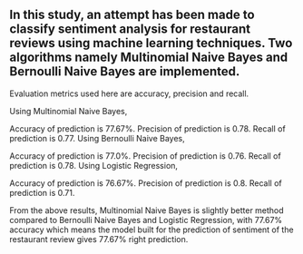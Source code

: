 ## In this study, an attempt has been made to classify sentiment analysis for restaurant reviews using machine learning techniques. Two algorithms namely Multinomial Naive Bayes and Bernoulli Naive Bayes are implemented.

Evaluation metrics used here are accuracy, precision and recall.

Using Multinomial Naive Bayes,

Accuracy of prediction is 77.67%.
Precision of prediction is 0.78.
Recall of prediction is 0.77.
Using Bernoulli Naive Bayes,

Accuracy of prediction is 77.0%.
Precision of prediction is 0.76.
Recall of prediction is 0.78.
Using Logistic Regression,

Accuracy of prediction is 76.67%.
Precision of prediction is 0.8.
Recall of prediction is 0.71.


From the above results, Multinomial Naive Bayes is slightly better method compared to Bernoulli Naive Bayes and Logistic Regression, with 77.67% accuracy which means the model built for the prediction of sentiment of the restaurant review gives 77.67% right prediction.
